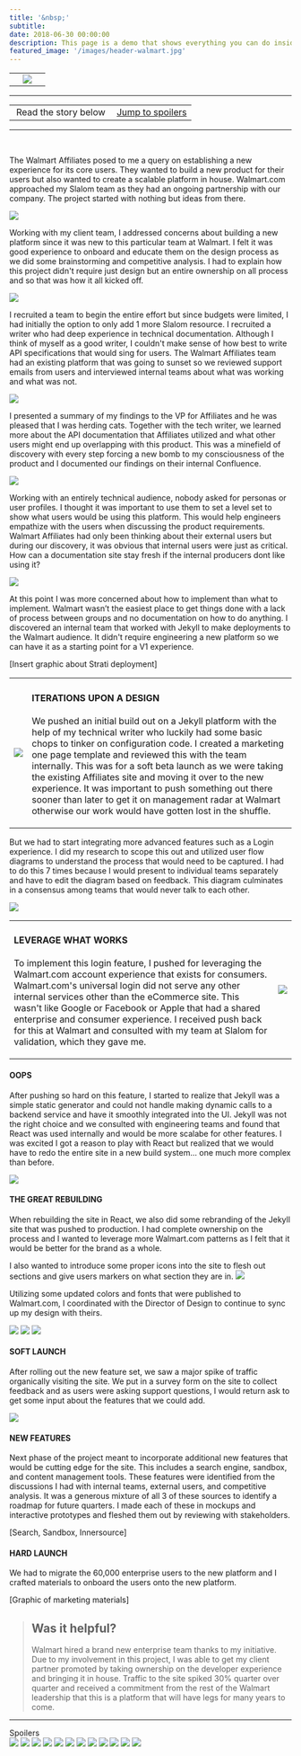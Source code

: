 ```yaml
---
title: '&nbsp;'
subtitle: 
date: 2018-06-30 00:00:00
description: This page is a demo that shows everything you can do inside portfolio and blog posts.
featured_image: '/images/header-walmart.jpg'
---
```


<table>

<tr>

<td><a href="vudu.html"><i class="fas fa-chevron-left"></i></a></td>
<td><img src="../images/story-poster-walmart.png"></td>
<td><a href="apple.html"><i class="fas fa-chevron-right"></i></a></td>

</tr>

</table>

<hr>
<table class="post-navigation">

<tr>

<td><i class="fab fa-readme"></i> &nbsp;Read the story below</td>
<td><i class="fas fa-angle-double-down"></i> &nbsp;<a href="https://www.screenplay.design/project/walmart.html#spoilers" target="_self">Jump to spoilers</a> </td>

</tr>

</table>
<hr>
<div class="spacer">&nbsp;</div>

The Walmart Affiliates posed to me a query on establishing a new experience for its core users. They wanted to build a new product for their users but also wanted to create a scalable platform in house. Walmart.com approached my Slalom team as they had an ongoing partnership with our company. The project started with nothing but ideas from there.

<img src="../images/story-walmart-1.png">

Working with my client team, I addressed concerns about building a new platform since it was new to this particular team at Walmart. I felt it was good experience to onboard and educate them on the design process as we did some brainstorming and competitive analysis. I had to explain how this project didn't require just design but an entire ownership on all process and so that was how it all kicked off. 

<img src="../images/story-walmart-2.png">

I recruited a team to begin the entire effort but since budgets were limited, I had initially the option to only add 1 more Slalom resource. I recruited a writer who had deep experience in technical documentation. Although I think of myself as a good writer, I couldn't make sense of how best to write API specifications that would sing for users. The Walmart Affiliates team had an existing platform that was going to sunset so we reviewed support emails from users and interviewed internal teams about what was working and what was not.

<img src="../images/story-walmart-3.png">

I presented a summary of my findings to the VP for Affiliates and he was pleased that I was herding cats. Together with the tech writer, we learned more about the API documentation that Affiliates utilized and what other users might end up overlapping with this product. This was a minefield of discovery with every step forcing a new bomb to my consciousness of the product and I documented our findings on their internal Confluence. 

<img src="../images/story-walmart-4.png">

Working with an entirely technical audience, nobody asked for personas or user profiles. I thought it was important to use them to set a level set to show what users would be using this platform. This would help engineers empathize with the users when discussing the product requirements. Walmart Affiliates had only been thinking about their external users but during our discovery, it was obvious that internal users were just as critical. How can a documentation site stay fresh if the internal producers dont like using it?

<img src="../images/story-walmart-6.png">

At this point I was more concerned about how to implement than what to implement. Walmart wasn’t the easiest place to get things done with a lack of process between groups and no documentation on how to do anything. I discovered an internal team that worked with Jekyll to make deployments to the Walmart audience. It didn't require engineering a new platform so we can have it as a starting point for a V1 experience.

[Insert graphic about Strati deployment]


<table>
<tr>

<td class="half">
<img src="../images/story-walmart-9.png">
</td>
<td>
<h4>ITERATIONS UPON A DESIGN</h4>
<p>We pushed an initial build out on a Jekyll platform with the help of my technical writer who luckily had some basic chops to tinker on configuration code. I created a marketing one page template and reviewed this with the team internally. This was for a soft beta launch as we were taking the existing Affiliates site and moving it over to the new experience. It was important to push something out there sooner than later to get it on management radar at Walmart otherwise our work would have gotten lost in the shuffle.</p>
</td>

</tr>
</table>

But we had to start integrating more advanced features such as a Login experience. I did my research to scope this out and utilized user flow diagrams to understand the process that would need to be captured. I had to do this 7 times because I would present to individual teams separately and have to edit the diagram based on feedback. This diagram culminates in a consensus among teams that would never talk to each other.

<img src="../images/story-walmart-8.png">





<table>
<tr>

<td>
<h4>LEVERAGE WHAT WORKS</h4>
<p>To implement this login feature, I pushed for leveraging the Walmart.com account experience that exists for consumers. Walmart.com's universal login did not serve any other internal services other than the eCommerce site. This wasn't like Google or Facebook or Apple that had a shared enterprise and consumer experience. I received push back for this at Walmart and consulted with my team at Slalom for validation, which they gave me.</p>
</td>
<td class="third">
<img src="../images/story-walmart-11.png">
</td>

</tr>
</table>

#### OOPS

After pushing so hard on this feature, I started to realize that Jekyll was a simple static generator and could not handle making dynamic calls to a backend service and have it smoothly integrated into the UI. Jekyll was not the right choice and we consulted with engineering teams and found that React was used internally and would be more scalabe for other features. I was excited I got a reason to play with React but realized that we would have to redo the entire site in a new build system... one much more complex than before.

<img src="../images/story-walmart-13.png">

#### THE GREAT REBUILDING

When rebuilding the site in React, we also did some rebranding of the Jekyll site that was pushed to production. I had complete ownership on the process and I wanted to leverage more Walmart.com patterns as I felt that it would be better for the brand as a whole.

I also wanted to introduce some proper icons into the site to flesh out sections and give users markers on what section they are in.
<img src="../images/story-walmart-x8.png">

Utilizing some updated colors and fonts that were published to Walmart.com, I coordinated with the Director of Design to continue to sync up my design with theirs.

<div class="gallery" data-columns="1">
<img src="../images/story-walmart-14a.png">
<img src="../images/story-walmart-14b.png">
<img src="../images/story-walmart-14c.png">
</div>

#### SOFT LAUNCH

After rolling out the new feature set, we saw a major spike of traffic organically visiting the site. We put in a survey form on the site to collect feedback and as users were asking support questions, I would return ask to get some input about the features that we could add.

<img src="../images/story-walmart-15.png">

#### NEW FEATURES

Next phase of the project meant to incorporate additional new features that would be cutting edge for the site. This includes a search engine, sandbox, and content management tools. These features were identified from the discussions I had with internal teams, external users, and competitive analysis. It was a generous mixture of all 3 of these sources to identify a roadmap for future quarters. I made each of these in mockups and interactive prototypes and fleshed them out by reviewing with stakeholders.

[Search, Sandbox, Innersource]

#### HARD LAUNCH

We had to migrate the 60,000 enterprise users to the new platform and I crafted materials to onboard the users onto the new platform. 

[Graphic of marketing materials]

> <h2>Was it helpful?</h2> Walmart hired a brand new enterprise team thanks to my initiative. Due to my involvement in this project, I was able to get my client partner promoted by taking ownership on the developer experience and bringing it in house. Traffic to the site spiked 30% quarter over quarter and received a commitment from the rest of the Walmart leadership that this is a platform that will have legs for many years to come.

<hr>
<a id="spoilers">Spoilers</a>
<div class="gallery" data-columns="3">
<img src="../images/story-apple-14.png">
<img src="../images/story-apple-14.png">
<img src="../images/story-apple-14.png">
<img src="../images/story-apple-14.png">
<img src="../images/story-apple-14.png">
<img src="../images/story-apple-14.png">
<img src="../images/story-apple-14.png">
<img src="../images/story-apple-14.png">
<img src="../images/story-apple-14.png">
<img src="../images/story-apple-14.png">
<img src="../images/story-apple-14.png">
<img src="../images/story-apple-14.png">